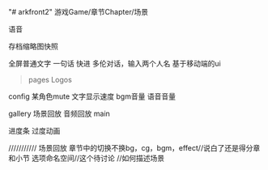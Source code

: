 "# arkfront2" 
游戏Game/章节Chapter/场景

语音


存档缩略图快照

全屏普通文字
一句话
快进
多伦对话，输入两个人名
基于移动端的ui

> pages
Logos

config
    某角色mute
    文字显示速度
    bgm音量
    语音音量

gallery
    场景回放
    音频回放
main

进度条
过度动画


///////////
场景回放
章节中的切换不换bg，cg，bgm，effect//说白了还是得分章和小节
选项命名空间//这个待讨论
//如何描述场景
